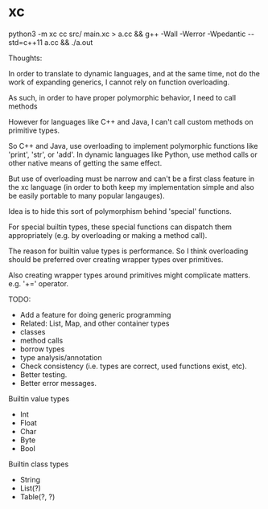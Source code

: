 # xc

python3 -m xc cc src/ main.xc > a.cc && g++ -Wall -Werror -Wpedantic --std=c++11 a.cc && ./a.out

Thoughts:

  In order to translate to dynamic languages, and at the same time, not do the
  work of expanding generics, I cannot rely on function overloading.

  As such, in order to have proper polymorphic behavior, I need to call methods

  However for languages like C++ and Java, I can't call custom methods on
  primitive types.

  So C++ and Java, use overloading to implement polymorphic functions like
  'print', 'str', or 'add'. In dynamic languages like Python, use method calls
  or other native means of getting the same effect.

  But use of overloading must be narrow and can't be a first class feature
  in the xc language (in order to both keep my implementation simple and also
  be easily portable to many popular langauges).

  Idea is to hide this sort of polymorphism behind 'special' functions.

  For special builtin types, these special functions can dispatch them
  appropriately (e.g. by overloading or making a method call).

  The reason for builtin value types is performance. So I think overloading
  should be preferred over creating wrapper types over primitives.

  Also creating wrapper types around primitives might complicate matters.
  e.g. '+=' operator.

TODO:
  * Add a feature for doing generic programming
  * Related: List, Map, and other container types
  * classes
  * method calls
  * borrow types
  * type analysis/annotation
  * Check consistency (i.e. types are correct, used functions exist, etc).
  * Better testing.
  * Better error messages.

Builtin value types
  * Int
  * Float
  * Char
  * Byte
  * Bool

Builtin class types
  * String
  * List(?)
  * Table(?, ?)

